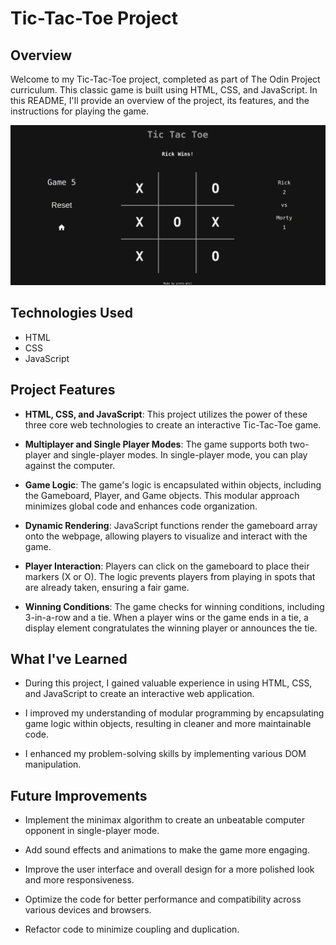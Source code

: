 # Tic-Tac-Toe Project

## Overview

Welcome to my Tic-Tac-Toe project, completed as part of The Odin Project curriculum. This classic game is built using HTML, CSS, and JavaScript. In this README, I'll provide an overview of the project, its features, and the instructions for playing the game.

![Tic-Tac-Toe Screenshot](./src/images/tic-tac-toe-screenshot.png)

## Technologies Used

- HTML
- CSS
- JavaScript

## Project Features

- **HTML, CSS, and JavaScript**: This project utilizes the power of these three core web technologies to create an interactive Tic-Tac-Toe game.

- **Multiplayer and Single Player Modes**: The game supports both two-player and single-player modes. In single-player mode, you can play against the computer.

- **Game Logic**: The game's logic is encapsulated within objects, including the Gameboard, Player, and Game objects. This modular approach minimizes global code and enhances code organization.

- **Dynamic Rendering**: JavaScript functions render the gameboard array onto the webpage, allowing players to visualize and interact with the game.

- **Player Interaction**: Players can click on the gameboard to place their markers (X or O). The logic prevents players from playing in spots that are already taken, ensuring a fair game.

- **Winning Conditions**: The game checks for winning conditions, including 3-in-a-row and a tie. When a player wins or the game ends in a tie, a display element congratulates the winning player or announces the tie.


## What I've Learned

- During this project, I gained valuable experience in using HTML, CSS, and JavaScript to create an interactive web application.

- I improved my understanding of modular programming by encapsulating game logic within objects, resulting in cleaner and more maintainable code.

- I enhanced my problem-solving skills by implementing various DOM manipulation.

## Future Improvements

- Implement the minimax algorithm to create an unbeatable computer opponent in single-player mode.

- Add sound effects and animations to make the game more engaging.

- Improve the user interface and overall design for a more polished look and more responsiveness.

- Optimize the code for better performance and compatibility across various devices and browsers.

- Refactor code to minimize coupling and duplication.
